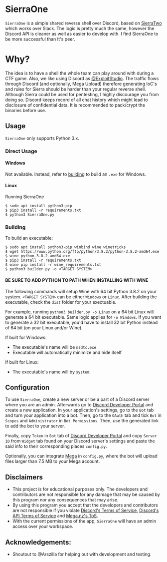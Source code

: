 # SierraOne
`SierraOne` is a simple shared reverse shell over Discord, based on [SierraTwo](https://github.com/berkgoksel/SierraTwo) which works over Slack. The logic is pretty much the same, however the Discord API is cleaner as well as easier to develop with. I find SierraOne to be more successful than It's peer.

# Why?
The idea is to have a shell the whole team can play around with during a CTF game. Also, we like using Discord as [@ExploitStudio](https://exploit.studio/). The traffic flows through Discord (and optionally, Mega Upload) therefore generating IoC's and rules for Sierra should be harder than your regular reverse shell. Although Sierra could be used for pentesting, I highly discourage you from doing so. Discord keeps record of all chat history which might lead to disclosure of confidential data. It is recommended to pack/crypt the binaries before use. 

## Usage
`SierraOne` only supports Python 3.x.

### Direct Usage
#### Windows
Not available. Instead, refer to [building](#building) to build an `.exe` for Windows.

#### Linux
Running SierraOne
```
$ sudo apt install python3-pip
$ pip3 install -r requirements.txt
$ python3 SierraOne.py
```

### Building
To build an executable:

```
$ sudo apt install python3-pip winbind wine winetricks
$ wget https://www.python.org/ftp/python/3.8.2/python-3.8.2-amd64.exe
$ wine python-3.8.2-amd64.exe
$ pip3 install -r requirements.txt
$ wine pip install -r wine_requirements.txt
$ python3 builder.py -o <TARGET SYSTEM>
```

#### **BE SURE TO ADD PYTHON TO PATH WHEN INSTALLING WITH WINE**

The following commands will setup Wine with 64 bit Python 3.8.2 on your system. `<TARGET SYSTEM>` can be either 
`Windows` or `Linux`. After building the executable, check the `dist` folder for your exectuable.

For example, running `python3 builder.py -o Linux` on a 64 bit Linux will generate a 64 bit executable. Same logic 
applies for `-o Windows`. If you want to generate a 32 bit executable, you'd have to install 32 bit Python instead of 
64 bit (on your Linux and/or Wine).

If built for Windows:
- The executable's name will be `msdtc.exe`
- Executable will automatically minimize and hide itself

If built for Linux:
- The executable's name will by `system`.

## Configuration
To use `SierraOne`, create a new server or be a part of a Discord server where you are an admin. Afterwards go to 
[Discord Developer Portal][Discord Developer Portal] and create a new application. In your application's settings, go 
to the `Bot` tab and turn your application into a bot. Then, go to the `OAuth` tab and tick `Bot` in `Scopes` and 
`Administrator` in `Bot Permissions`. Then, use the generated link to add the bot to your server.

Finally, copy `Token` in `Bot` tab of [Discord Developer Portal][Discord Developer Portal] and copy `Server ID` from 
`Widget` tab found on your Discord server's settings and paste the said info to their corresponding places `config.py`.

Optionally, you can integrate [Mega][Mega] in `config.py`, where the bot will upload files larger than 7.5 MB to your Mega 
account.

## Disclaimers
- This project is for educational purposes only. The developers and contributors are not responsible for any damage 
that may be caused by this program nor any consequences that may arise.
- By using this program you accept that the developers and contributors are not responsible if you violate 
[Discord's Terms of Service][Discord ToS], [Discord's API Terms of Service][Discord API ToS] and [Mega.nz's ToS][Mega ToS].
- With the current permissions of the app, `SierraOne` will have an admin access over your workspace.

[Discord Developer Portal]: https://discordapp.com/developers/applications
[Mega]:                     https://mega.nz
[Discord ToS]:              https://discordapp.com/terms
[Discord API ToS]:          https://discordapp.com/developers/docs/legal
[Mega ToS]:                 https://mega.nz/terms

## Acknowledgements:
- Shoutout to @Arszilla for helping out with development and testing.
